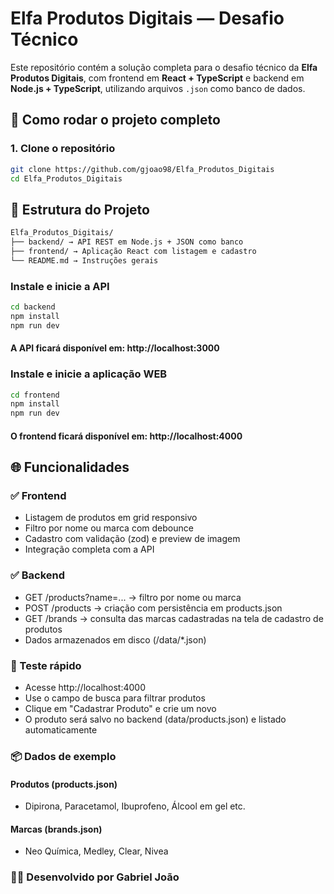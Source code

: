 # Elfa Produtos Digitais — Desafio Técnico

Este repositório contém a solução completa para o desafio técnico da **Elfa Produtos Digitais**, com frontend em **React + TypeScript** e backend em **Node.js + TypeScript**, utilizando arquivos `.json` como banco de dados.

## 🚀 Como rodar o projeto completo

### 1. Clone o repositório

```bash
git clone https://github.com/gjoao98/Elfa_Produtos_Digitais
cd Elfa_Produtos_Digitais
```

## 📁 Estrutura do Projeto
```bash
Elfa_Produtos_Digitais/
├── backend/ → API REST em Node.js + JSON como banco
├── frontend/ → Aplicação React com listagem e cadastro
└── README.md → Instruções gerais
```
### Instale e inicie a API
```bash
cd backend
npm install
npm run dev
```
#### A API ficará disponível em: http://localhost:3000

### Instale e inicie a aplicação WEB
```bash
cd frontend
npm install
npm run dev
```
#### O frontend ficará disponível em: http://localhost:4000

## 🌐 Funcionalidades
### ✅ Frontend
- Listagem de produtos em grid responsivo
- Filtro por nome ou marca com debounce
- Cadastro com validação (zod) e preview de imagem
- Integração completa com a API

### ✅ Backend
- GET /products?name=... → filtro por nome ou marca
- POST /products → criação com persistência em products.json
- GET /brands → consulta das marcas cadastradas na tela de cadastro de produtos
- Dados armazenados em disco (/data/*.json)

### 🧪 Teste rápido
- Acesse http://localhost:4000
- Use o campo de busca para filtrar produtos
- Clique em "Cadastrar Produto" e crie um novo
- O produto será salvo no backend (data/products.json) e listado automaticamente

### 📦 Dados de exemplo
#### Produtos (products.json)
- Dipirona, Paracetamol, Ibuprofeno, Álcool em gel etc.

#### Marcas (brands.json)
- Neo Química, Medley, Clear, Nivea

### 🧑‍💻 Desenvolvido por Gabriel João
